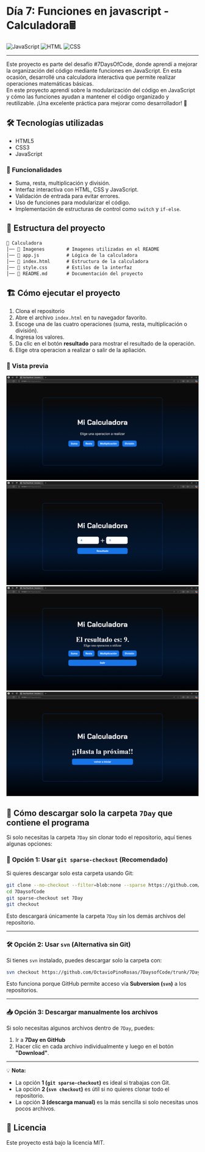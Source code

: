 # Día 7: Funciones en javascript - Calculadora🖩

![JavaScript](https://img.shields.io/badge/JavaScript-%20-yellow)
![HTML](https://img.shields.io/badge/HTML5-%20-orange)
![CSS](https://img.shields.io/badge/CSS3-%20-blue)

---

Este proyecto es parte del desafío #7DaysOfCode, donde aprendí a mejorar la organización del código mediante funciones en JavaScript. En esta ocasión, desarrollé una calculadora interactiva que permite realizar operaciones matemáticas básicas.  
En este proyecto aprendí sobre la modularización del código en JavaScript y cómo las funciones ayudan a mantener el código organizado y reutilizable. ¡Una excelente práctica para mejorar como desarrollador! 🚀

## 🛠️ Tecnologías utilizadas
- HTML5
- CSS3
- JavaScript

### 🚀 Funcionalidades
- Suma, resta, multiplicación y división.
- Interfaz interactiva con HTML, CSS y JavaScript.
- Validación de entrada para evitar errores.
- Uso de funciones para modularizar el código.
- Implementación de estructuras de control como `switch` y `if-else`.

## 📂 Estructura del proyecto
```
📁 Calculadora
│── 📁 Imagenes        # Imagenes utilizadas en el README
│── 📄 app.js          # Lógica de la calculadora
│── 📄 index.html      # Estructura de la calculadora
│── 📄 style.css       # Estilos de la interfaz
│── 📄 README.md       # Documentación del proyecto
``` 

## 🏗️ Cómo ejecutar el proyecto
1. Clona el repositorio
2. Abre el archivo `index.html` en tu navegador favorito.
3. Escoge una de las cuatro operaciones (suma, resta, multiplicación o división).
4. Ingresa los valores.
5. Da clic en el botón **resultado** para mostrar el resultado de la operación.
6. Elige otra operacion a realizar o salir de la apliación.

### 📸 Vista previa

![Captura de la calculadora](Imagenes\Calculadora.PNG)
![Captura de la calculadora](Imagenes\ValoresEnCalculadora.PNG)
![Captura de la calculadora](Imagenes\Resultado.PNG)
![Captura de la calculadora](Imagenes\Salir.PNG)

## 📂 Cómo descargar solo la carpeta `7Day` que contiene el programa

Si solo necesitas la carpeta `7Day` sin clonar todo el repositorio, aquí tienes algunas opciones:

### 🚀 **Opción 1: Usar `git sparse-checkout` (Recomendado)**
Si quieres descargar solo esta carpeta usando Git:

```bash
git clone --no-checkout --filter=blob:none --sparse https://github.com/OctavioPinoRosas/7DaysofCode.git
cd 7DaysofCode
git sparse-checkout set 7Day
git checkout
```

Esto descargará únicamente la carpeta `7Day` sin los demás archivos del repositorio.

---

### 🛠 **Opción 2: Usar `svn` (Alternativa sin Git)**
Si tienes `svn` instalado, puedes descargar solo la carpeta con:

```bash
svn checkout https://github.com/OctavioPinoRosas/7DaysofCode/trunk/7Day
```

Esto funciona porque GitHub permite acceso vía **Subversion (`svn`)** a los repositorios.

---

### 📥 **Opción 3: Descargar manualmente los archivos**
Si solo necesitas algunos archivos dentro de `7Day`, puedes:
1. Ir a **7Day en GitHub**
2. Hacer clic en cada archivo individualmente y luego en el botón **"Download"**.

---

💡 **Nota:**
- La opción **1 (`git sparse-checkout`)** es ideal si trabajas con Git.
- La opción **2 (`svn checkout`)** es útil si no quieres clonar todo el repositorio.
- La opción **3 (descarga manual)** es la más sencilla si solo necesitas unos pocos archivos.

## 📜 Licencia
Este proyecto está bajo la licencia MIT.